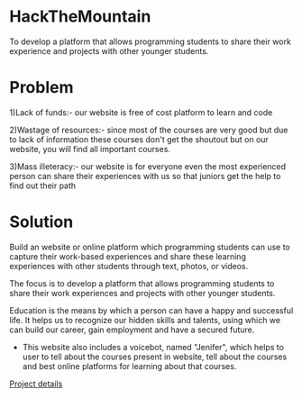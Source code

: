 # HackTheMountain
To develop a platform that allows programming students to share their work experience and projects with other younger students.

# Problem

1)Lack of funds:- our website is free of cost platform to learn and code 

2)Wastage of resources:- since most of the courses are very good but due to lack of information these courses don't get the shoutout but on our website, you will find all important courses.

3)Mass illeteracy:- our website is for everyone even the most experienced person can share their experiences with us so that juniors get the help to find out their path

# Solution

Build an website or online platform which programming students can use to capture their work-based experiences and share these learning experiences with other students through text, photos, or videos.

The focus is to develop a platform that allows programming students to share their work experiences and projects with other younger students.

Education is the means by which a person can have a happy and successful life. It helps us to recognize our hidden skills and talents, using which we can build our career, gain employment and have a secured future.

- This website also includes a voicebot, named "Jenifer", which helps to user to tell about the courses present in website, tell about the courses and best online platforms for learning about that courses.

[Project details](https://drive.google.com/file/d/1SmIDZm48vXVMPg0D1BGLDwWT58zuVbZz/view?usp=drivesdk)
